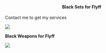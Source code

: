 <h4 align="center">Black Sets for Flyff</h4>

Contact me to get my services

<img src="https://i.imgur.com/nVxSM9i.png">

**Black Weapons for Flyff**

<img src="https://i.imgur.com/230aLiD.png">
